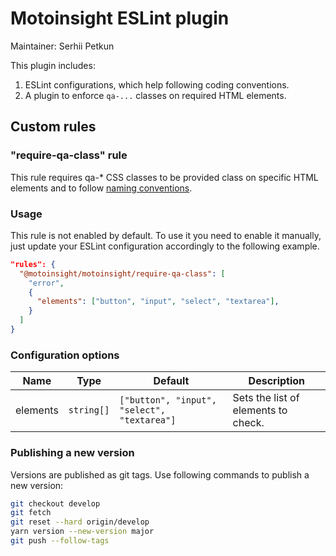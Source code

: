# Motoinsight ESLint plugin

Maintainer: Serhii Petkun

This plugin includes:
1. ESLint configurations, which help following coding conventions.
2. A plugin to enforce `qa-...` classes on required HTML elements.

## Custom rules

### "require-qa-class" rule

This rule requires qa-\* CSS classes to be provided class on specific HTML elements and to follow [naming conventions](https://motocommerce.atlassian.net/wiki/spaces/QA/pages/1386971151/How+to+work+with+qa-+CSS+classes).

### Usage

This rule is not enabled by default. To use it you need to enable it manually, just update your ESLint configuration accordingly to the following example.

```json
"rules": {
  "@motoinsight/motoinsight/require-qa-class": [
    "error",
    {
      "elements": ["button", "input", "select", "textarea"],
    }
  ]
}
```

### Configuration options

| Name     | Type       | Default                                     | Description                         |
| -------- | ---------- | ------------------------------------------- | ----------------------------------- |
| elements | `string[]` | `["button", "input", "select", "textarea"]` | Sets the list of elements to check. |

### Publishing a new version

Versions are published as git tags. Use following commands to publish a new version:

```bash
git checkout develop
git fetch
git reset --hard origin/develop
yarn version --new-version major
git push --follow-tags
```

